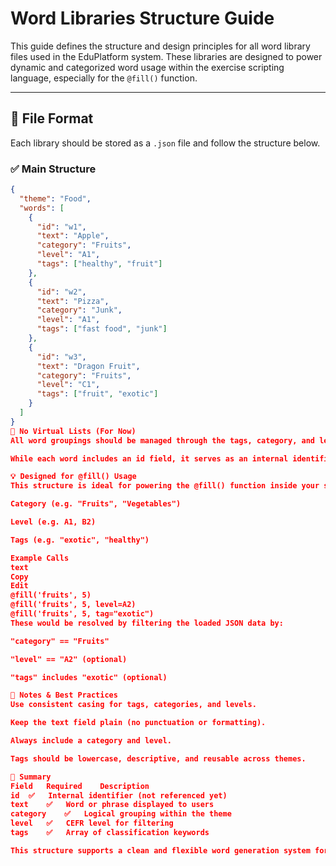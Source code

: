 # Word Libraries Structure Guide

This guide defines the structure and design principles for all word library files used in the EduPlatform system. These libraries are designed to power dynamic and categorized word usage within the exercise scripting language, especially for the `@fill()` function.

---

## 📁 File Format

Each library should be stored as a `.json` file and follow the structure below.

### ✅ Main Structure

```json
{
  "theme": "Food",
  "words": [
    {
      "id": "w1",
      "text": "Apple",
      "category": "Fruits",
      "level": "A1",
      "tags": ["healthy", "fruit"]
    },
    {
      "id": "w2",
      "text": "Pizza",
      "category": "Junk",
      "level": "A1",
      "tags": ["fast food", "junk"]
    },
    {
      "id": "w3",
      "text": "Dragon Fruit",
      "category": "Fruits",
      "level": "C1",
      "tags": ["fruit", "exotic"]
    }
  ]
}
🚫 No Virtual Lists (For Now)
All word groupings should be managed through the tags, category, and level fields. Do not use virtual lists or reference arrays at this stage.

While each word includes an id field, it serves as an internal identifier and is not currently used for referencing in other lists. It may become more relevant for advanced features or future tooling but is not required for current functionality.

💡 Designed for @fill() Usage
This structure is ideal for powering the @fill() function inside your scripting language. Words can be filtered and selected dynamically based on:

Category (e.g. "Fruits", "Vegetables")

Level (e.g. A1, B2)

Tags (e.g. "exotic", "healthy")

Example Calls
text
Copy
Edit
@fill('fruits', 5)
@fill('fruits', 5, level=A2)
@fill('fruits', 5, tag="exotic")
These would be resolved by filtering the loaded JSON data by:

"category" == "Fruits"

"level" == "A2" (optional)

"tags" includes "exotic" (optional)

🔧 Notes & Best Practices
Use consistent casing for tags, categories, and levels.

Keep the text field plain (no punctuation or formatting).

Always include a category and level.

Tags should be lowercase, descriptive, and reusable across themes.

📌 Summary
Field	Required	Description
id	✅	Internal identifier (not referenced yet)
text	✅	Word or phrase displayed to users
category	✅	Logical grouping within the theme
level	✅	CEFR level for filtering
tags	✅	Array of classification keywords

This structure supports a clean and flexible word generation system for exercises. It is designed to scale as content grows and integrates seamlessly with the @fill() logic.